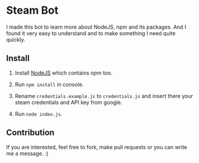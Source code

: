 # Steam Bot

I made this bot to learn more about NodeJS, npm and its packages. And I found it very easy to understand and to make something I need quite quickly.

## Install

1. Install [NodeJS](https://nodejs.org/en/) which contains _npm_ too.

2. Run `npm install` in console.

3. Rename `credentials.example.js` to `credentials.js` and insert there your steam credentials and API key from google.

4. Run `node index.js`.

## Contribution

If you are interested, feel free to fork, make pull requests or you can write me a message. :)

